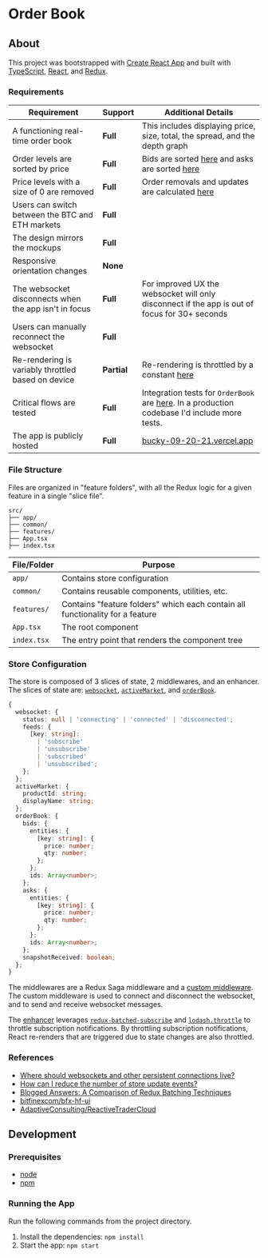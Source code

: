 # Order Book

## About

This project was bootstrapped with [Create React App](https://github.com/facebook/create-react-app) and built with [TypeScript](https://www.typescriptlang.org/), [React](https://reactjs.org/), and [Redux](https://redux.js.org/).

### Requirements

| Requirement                                           | Support     | Additional Details                                                                                                                                                                                                                                                |
| ----------------------------------------------------- | ----------- | ----------------------------------------------------------------------------------------------------------------------------------------------------------------------------------------------------------------------------------------------------------------- |
| A functioning real-time order book                    | **Full**    | This includes displaying price, size, total, the spread, and the depth graph                                                                                                                                                                                      |
| Order levels are sorted by price                      | **Full**    | Bids are sorted [here](https://github.com/BuckyMaler/bucky-09-20-21/blob/master/src/features/order-book/orderBookSlice.ts#L34) and asks are sorted [here](https://github.com/BuckyMaler/bucky-09-20-21/blob/master/src/features/order-book/orderBookSlice.ts#L39) |
| Price levels with a size of 0 are removed             | **Full**    | Order removals and updates are calculated [here](https://github.com/BuckyMaler/bucky-09-20-21/blob/master/src/features/order-book/orderBookSlice.ts#L121)                                                                                                         |
| Users can switch between the BTC and ETH markets      | **Full**    |                                                                                                                                                                                                                                                                   |
| The design mirrors the mockups                        | **Full**    |                                                                                                                                                                                                                                                                   |
| Responsive orientation changes                        | **None**    |                                                                                                                                                                                                                                                                   |
| The websocket disconnects when the app isn't in focus | **Full**    | For improved UX the websocket will only disconnect if the app is out of focus for 30+ seconds                                                                                                                                                                     |
| Users can manually reconnect the websocket            | **Full**    |                                                                                                                                                                                                                                                                   |
| Re-rendering is variably throttled based on device    | **Partial** | Re-rendering is throttled by a constant [here](https://github.com/BuckyMaler/bucky-09-20-21/blob/master/src/app/store.ts#L24)                                                                                                                                     |
| Critical flows are tested                             | **Full**    | Integration tests for `OrderBook` are [here](https://github.com/BuckyMaler/bucky-09-20-21/blob/master/src/features/order-book/containers/OrderBook.test.tsx). In a production codebase I'd include more tests.                                                    |
| The app is publicly hosted                            | **Full**    | [bucky-09-20-21.vercel.app](bucky-09-20-21.vercel.app)                                                                                                                                                                                                            |

### File Structure

Files are organized in "feature folders", with all the Redux logic for a given feature in a single "slice file".

```
src/
├── app/
├── common/
├── features/
├── App.tsx
├── index.tsx
```

| File/Folder | Purpose                                                                       |
| ----------- | ----------------------------------------------------------------------------- |
| `app/`      | Contains store configuration                                                  |
| `common/`   | Contains reusable components, utilities, etc.                                 |
| `features/` | Contains "feature folders" which each contain all functionality for a feature |
| `App.tsx`   | The root component                                                            |
| `index.tsx` | The entry point that renders the component tree                               |

### Store Configuration

The store is composed of 3 slices of state, 2 middlewares, and an enhancer. The slices of state are: [`websocket`](https://github.com/BuckyMaler/bucky-09-20-21/blob/master/src/features/websocket/websocketSlice.ts), [`activeMarket`](https://github.com/BuckyMaler/bucky-09-20-21/blob/master/src/features/activeMarket/activeMarketSlice.ts), and [`orderBook`](https://github.com/BuckyMaler/bucky-09-20-21/blob/master/src/features/order-book/orderBookSlice.ts).

```typescript
{
  websocket: {
    status: null | 'connecting' | 'connected' | 'disconnected';
    feeds: {
      [key: string]:
        | 'subscribe'
        | 'unsubscribe'
        | 'subscribed'
        | 'unsubscribed';
    };
  };
  activeMarket: {
    productId: string;
    displayName: string;
  };
  orderBook: {
    bids: {
      entities: {
        [key: string]: {
          price: number;
          qty: number;
        };
      };
      ids: Array<number>;
    };
    asks: {
      entities: {
        [key: string]: {
          price: number;
          qty: number;
        };
      };
      ids: Array<number>;
    };
    snapshotReceived: boolean;
  };
}
```

The middlewares are a Redux Saga middleware and a [custom middleware](https://github.com/BuckyMaler/bucky-09-20-21/blob/master/src/app/middleware.ts). The custom middleware is used to connect and disconnect the websocket, and to send and receive websocket messages.

The [enhancer](https://github.com/BuckyMaler/bucky-09-20-21/blob/master/src/app/store.ts#L32) leverages [`redux-batched-subscribe`](https://github.com/tappleby/redux-batched-subscribe) and [`lodash.throttle`](https://www.npmjs.com/package/lodash.throttle) to throttle subscription notifications. By throttling subscription notifications, React re-renders that are triggered due to state changes are also throttled.

### References

- [Where should websockets and other persistent connections live?](https://redux.js.org/faq/code-structure#where-should-websockets-and-other-persistent-connections-live)
- [How can I reduce the number of store update events?](https://redux.js.org/faq/performance#how-can-i-reduce-the-number-of-store-update-events)
- [Blogged Answers: A Comparison of Redux Batching Techniques](https://blog.isquaredsoftware.com/2020/01/blogged-answers-redux-batching-techniques/)
- [bitfinexcom/bfx-hf-ui](https://github.com/bitfinexcom/bfx-hf-ui)
- [AdaptiveConsulting/ReactiveTraderCloud](https://github.com/AdaptiveConsulting/ReactiveTraderCloud)

## Development

### Prerequisites

- [node](https://nodejs.org/en/download/)
- [npm](https://docs.npmjs.com/downloading-and-installing-node-js-and-npm)

### Running the App

Run the following commands from the project directory.

1. Install the dependencies: `npm install`
2. Start the app: `npm start`
